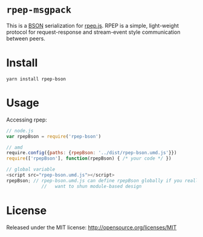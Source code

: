 
`rpep-msgpack`
=====

This is a [BSON](http://bsonspec.org/) serialization for [rpep.js](https://github.com/Tixit/rpep.js). RPEP is a simple, light-weight protocol for request-response and stream-event style communication between peers.

Install
=======

```
yarn install rpep-bson
```

Usage
=====

Accessing rpep:
```javascript
// node.js
var rpepBson = require('rpep-bson')

// amd
require.config({paths: {rpepBson: '../dist/rpep-bson.umd.js'}})
require(['rpepBson'], function(rpepBson) { /* your code */ })

// global variable
<script src="rpep-bson.umd.js"></script>
rpepBson; // rpep-bson.umd.js can define rpepBson globally if you really
             //   want to shun module-based design
```

License
=======
Released under the MIT license: http://opensource.org/licenses/MIT